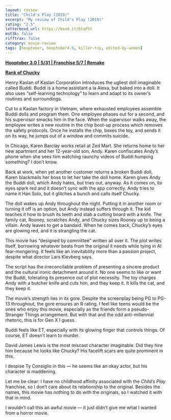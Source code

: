 ```yaml
---
layout: review
title: "Child's Play (2019)"
excerpt: "My review of Child's Play (2019)"
rating: "2.5"
letterboxd_url: https://boxd.it/6CqP5t
mst3k: false
rifftrax: false
category: movie-review
tags: [hooptober, hooptober4.0, killer-toy, edited-by-women]
---
```


<b><a href="https://boxd.it/pRNoI/detail" target="_blank" rel="noopener">Hooptober 3.0 | 5/31 | Franchise 5/7 | Remake</a></b>

<b><a href="https://boxd.it/w2ybq" target="_blank" rel="noopener">Rank of Chucky</a></b>

Henry Kaslan of Kaslan Corporation introduces the ugliest doll imaginable called Buddi. Buddi is a home assistant a la Alexa, but baked into a doll. It also uses “self-learning technology” to learn and adapt to its owner’s routines and surroundings.

Cut to a Kaslan factory in Vietnam, where exhausted employees assemble Buddi dolls and program them. One employee phases out for a second, and his supervisor smacks him in the face. When the supervisor walks away, the employee writes a new routine in the chip boot-up process which removes the safety protocols. Once he installs the chip, boxes the toy, and sends it on its way, he jumps out of a window and commits suicide.

In Chicago, Karen Barclay works retail at Zed Mart. She returns home to her new apartment and her 12-year-old son, Andy. Karen confiscates Andy’s phone when she sees him watching raunchy videos of Buddi humping something? I don’t know.

Back at work, when yet another customer returns a broken Buddi doll, Karen blackmails her boss to let her take the doll home. Karen gives Andy the Buddi doll, which Andy hates, but tries out, anyway. As it comes on, its eyes spark red and it doesn’t sync with the app correctly. Andy tries to name it Han Solo, but it glitches a bunch and calls itself Chucky.

The doll wakes up Andy throughout the night. Putting it in another room or turning it off is an option, but Andy instead suffers through it. The kid teaches it how to brush its teeth and stab a cutting board with a knife. The family cat, Rooney, scratches Andy, and Chucky sizes Rooney up to being a villain. Andy leaves to get a bandaid. When he comes back, Chucky’s eyes are glowing red, and it is strangling the cat.

This movie has “designed by committee” written all over it. The plot writes itself, borrowing whatever beats from the original it needs while tying in AI fear-mongering. It feels like an inevitability more than a passion project, despite what director Lars Klevberg says.

The script has the irreconcilable problem of presenting a sincere product and the cultural ironic detachment around it. No one seems to like or want the Buddi, tolerating its presence out of plot necessity. The toy charges Andy with a butcher knife and cuts him, and they keep it. It kills the cat, and they keep it.

The movie’s strength lies in its gore. Despite the screenplay being PG to PG-13 throughout, the gore ensures an R rating. I feel like teens would be the ones who enjoy this movie, especially as the friends form a pseudo-Stranger Things arrangement. But with that and the odd anti-millennial rhetoric, this is for Gen X I guess.

Buddi feels like ET, especially with its glowing finger that controls things. Of course, ET doesn’t learn to murder.

David James Lewis is the most miscast character imaginable. Did they hire him because he looks like Chucky? His facelift scars are quite prominent in this.

I despise Ty Consiglio in this — he seems like an okay actor, but his character is maddening.

Let me be clear: I have no childhood affinity associated with the <i>Child’s Play</i> franchise, so I don’t care about its relationship to the original. Besides the names, this movie has nothing to do with the originals, so I watched it with that in mind.

I wouldn’t call this an awful movie — it just didn’t give me what I wanted from a horror movie.
